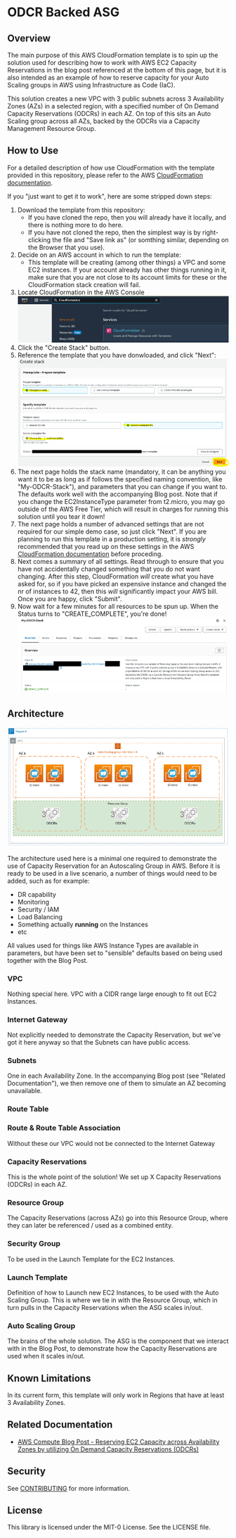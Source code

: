 # ODCR Backed ASG

## Overview

The main purpose of this AWS CloudFormation template is to spin up the solution used for describing how to work with AWS EC2 Capacity Reservations in the blog post referenced at the bottom of this page, but it is also intended as an example of how to reserve capacity for your Auto Scaling groups in AWS using Infrastructure as Code (IaC).

This solution creates a new VPC with 3 public subnets across 3 Availability Zones (AZs) in a selected region, with a specified number of On Demand Capacity Reservations (ODCRs) in each AZ. On top of this sits an Auto Scaling group across all AZs, backed by the ODCRs via a Capacity Management Resource Group.

## How to Use

For a detailed description of how use CloudFormation with the template provided in this repository, please refer to the AWS [CloudFormation documentation](https://docs.aws.amazon.com/AWSCloudFormation/latest/UserGuide/cfn-console-create-stack.html).

If you "just want to get it to work", here are some stripped down steps:

1. Download the template from this repository:
   - If you have cloned the repo, then you will already have it locally, and there is nothing more to do here.
   - If you have not cloned the repo, then the simplest way is by right-clicking the file and "Save link as" (or somthing similar, depending on the Browser that you use).
2. Decide on an AWS account in which to run the template:
   - This template will be creating (among other things) a VPC and some EC2 instances. If your account already has other things running in it, make sure that you are not close to its account limits for these or the CloudFormation stack creation will fail.
3. Locate CloudFormation in the AWS Console
   ![Finding CloudFormation in the AWS Console](/images/aws-console-cloudformation.png)
4. Click the "Create Stack" button.
5. Reference the template that you have donwloaded, and click "Next":
   ![Filling in the Create Stack information](/images/cloudformation-create-stack.png)
6. The next page holds the stack name (mandatory, it can be anything you want it to be as long as if follows the specified naming convention, like "My-ODCR-Stack"), and parameters that you can change if you want to. The defaults work well with the accompanying Blog post. Note that if you change the EC2InstanceType parameter from t2.micro, you may go outside of the AWS Free Tier, which will result in charges for running this solution until you tear it down!
7. The next page holds a number of advanced settings that are not required for our simple demo case, so just click "Next". If you are planning to run this template in a production setting, it is _strongly_ recommended that you read up on these settings in the AWS [CloudFormation documentation](https://docs.aws.amazon.com/AWSCloudFormation/latest/UserGuide/cfn-console-create-stack.html) before proceding.
8. Next comes a summary of all settings. Read through to ensure that you have not accidentally changed something that you do not want changing. After this step, CloudFormation _will_ create what you have asked for, so if you have picked an expensive instance and changed the nr of instances to 42, then this _will_ significantly impact your AWS bill. Once you are happy, click "Submit".
9. Now wait for a few minutes for all resources to be spun up. When the Status turns to "CREATE_COMPLETE", you're done!
   ![Stack Creation Complete](/images/cloudformation-create-stack-complete.png)

## Architecture

![Architecture Diagram](/images/odcr-backed-architecture.png)

The architecture used here is a minimal one required to demonstrate the use of Capacity Reservation for an Autoscaling Group in AWS. Before it is ready to be used in a live scenario, a number of things would need to be added, such as for example:

- DR capability
- Monitoring
- Security / IAM
- Load Balancing
- Something actually **running** on the Instances
- etc

All values used for things like AWS Instance Types are available in parameters, but have been set to "sensible" defaults based on being used together with the Blog Post.

### VPC

Nothing special here. VPC with a CIDR range large enough to fit out EC2 Instances.

### Internet Gateway

Not explicitly needed to demonstrate the Capacity Reservation, but we've got it here anyway so that the Subnets can have public access.

### Subnets

One in each Availability Zone. In the accompanying Blog post (see "Related Documentation"), we then remove one of them to simulate an AZ becoming unavailable.

### Route Table

### Route & Route Table Association

Without these our VPC would not be connected to the Internet Gateway

### Capacity Reservations

This is the whole point of the solution! We set up X Capacity Reservations (ODCRs) in each AZ.

### Resource Group

The Capacity Reservations (across AZs) go into this Resource Group, where they can later be referenced / used as a combined entity.

### Security Group

To be used in the Launch Template for the EC2 Instances.

### Launch Template

Definition of how to Launch new EC2 Instances, to be used with the Auto Scaling Group. This is where we tie in with the Resource Group, which in turn pulls in the Capacity Reservations when the ASG scales in/out.

### Auto Scaling Group

The brains of the whole solution. The ASG is the component that we interact with in the Blog Post, to demonstrate how the Capacity Reservations are used when it scales in/out.

## Known Limitations

In its current form, this template will only work in Regions that have at least 3 Availability Zones.

## Related Documentation

- [AWS Compute Blog Post - Reserving EC2 Capacity across Availability Zones by utilizing On Demand Capacity Reservations (ODCRs)](https://aws.amazon.com/blogs/compute/reserving-ec2-capacity-across-availability-zones-by-utilizing-on-demand-capacity-reservations-odcrs/)

## Security

See [CONTRIBUTING](CONTRIBUTING.md#security-issue-notifications) for more information.

## License

This library is licensed under the MIT-0 License. See the LICENSE file.
